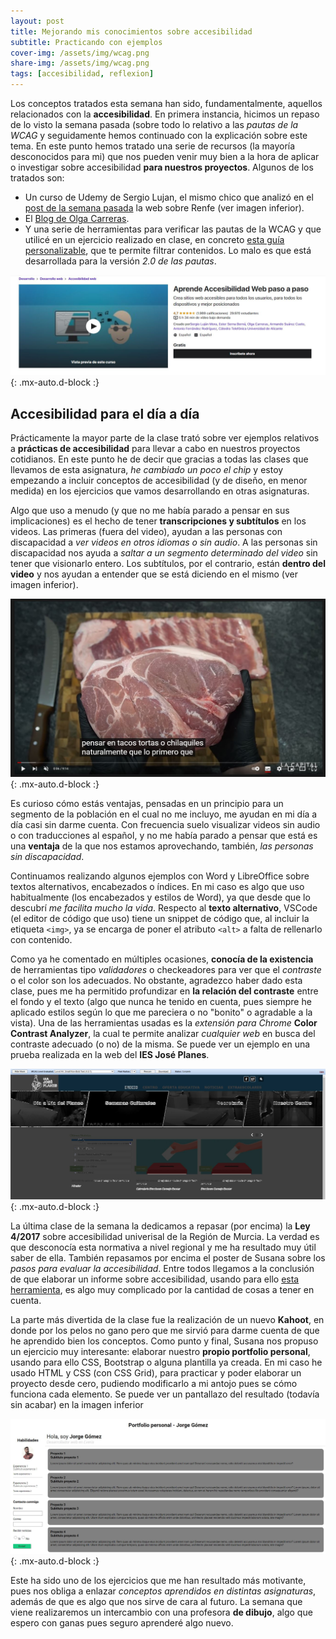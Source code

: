 ```yaml
---
layout: post
title: Mejorando mis conocimientos sobre accesibilidad
subtitle: Practicando con ejemplos
cover-img: /assets/img/wcag.png
share-img: /assets/img/wcag.png
tags: [accesibilidad, reflexion]
---
```


Los conceptos tratados esta semana han sido, fundamentalmente, aquellos relacionados con la **accesibilidad**. En primera instancia, hicimos un repaso de lo visto la semana pasada (sobre todo lo relativo a las *pautas de la WCAG* y seguidamente hemos continuado con la explicación sobre este tema. En este punto hemos tratado una serie de recursos (la mayoría desconocidos para mi) que nos pueden venir muy bien a la hora de aplicar o investigar sobre accesibilidad **para nuestros proyectos**. Algunos de los tratados son:

- Un curso de Udemy de Sergio Lujan, el mismo chico que analizó en el [post de la semana pasada](https://jorgegomezcarrillo.github.io/2021-10-29-figma-y-conceptos-sobre-accesibilidad/) la web sobre Renfe (ver imagen inferior).
- El [Blog de Olga Carreras](https://olgacarreras.blogspot.com/).
- Y una serie de herramientas para verificar las pautas de la WCAG y que utilicé en un ejercicio realizado en clase, en concreto [esta guía personalizable](https://www.w3.org/WAI/WCAG21/quickref/?versions=2.0), que te permite filtrar contenidos. Lo malo es que está desarrollada para la versión *2.0 de las pautas*.

![Curso de Udemy](/assets/img/udemy.JPG){: .mx-auto.d-block :}

## Accesibilidad para el día a día

Prácticamente la mayor parte de la clase trató sobre ver ejemplos relativos a **prácticas de accesibilidad** para llevar a cabo en nuestros proyectos cotidianos. En este punto he de decir que gracias a todas las clases que llevamos de esta asignatura, *he cambiado un poco el chip* y estoy empezando a incluir conceptos de accesibilidad (y de diseño, en menor medida) en los ejercicios que vamos desarrollando en otras asignaturas.

Algo que uso a menudo (y que no me había parado a pensar en sus implicaciones) es el hecho de tener **transcripciones y subtítulos** en los videos. Las primeras (fuera del video), ayudan a las personas con discapacidad a *ver videos en otros idiomas o sin audio*. A las personas sin discapacidad nos ayuda a *saltar a un segmento determinado del video* sin tener que visionarlo entero. Los subtítulos, por el contrario, están **dentro del video** y nos ayudan a entender que se está diciendo en el mismo (ver imagen inferior).

![Subtitulos en videos](/assets/img/subt.JPG){: .mx-auto.d-block :}

Es curioso cómo estás ventajas, pensadas en un principio para un segmento de la población en el cual no me incluyo, me ayudan en mi día a día casi sin darme cuenta. Con frecuencia suelo visualizar videos sin audio o con traducciones al español, y no me había parado a pensar que está es una **ventaja** de la que nos estamos aprovechando, también, *las personas sin discapacidad*.

Continuamos realizando algunos ejemplos con Word y LibreOffice sobre textos alternativos, encabezados o índices. En mi caso es algo que uso habitualmente (los encabezados y estilos de Word), ya que desde que lo descubrí *me facilita mucho la vida*. Respecto al **texto alternativo**, VSCode (el editor de código que uso) tiene un snippet de código que, al incluir la etiqueta `<img>`, ya se encarga de poner el atributo `<alt>` a falta de rellenarlo con contenido.

Como ya he comentado en múltiples ocasiones, **conocía de la existencia** de herramientas tipo *validadores* o checkeadores para ver que el *contraste* o el color son los adecuados. No obstante, agradezco haber dado esta clase, pues me ha permitido profundizar en **la relación del contraste** entre el fondo y el texto (algo que nunca he tenido en cuenta, pues siempre he aplicado estilos según lo que me pareciera o no "bonito" o agradable a la vista). Una de las herramientas usadas es la *extensión para Chrome* **Color Contrast Analyzer**, la cual te permite analizar *cualquier web* en busca del contraste adecuado (o no) de la misma. Se puede ver un ejemplo en una prueba realizada en la web del **IES José Planes**.

![Color Contrast Analyzer](/assets/img/analyz.JPG){: .mx-auto.d-block :}

La última clase de la semana la dedicamos a repasar (por encima) la **Ley 4/2017** sobre accesibilidad univerisal de la Región de Murcia. La verdad es que desconocía esta normativa a nivel regional y me ha resultado muy útil saber de ella. También repasamos por encima el poster de Susana sobre los *pasos para evaluar la accesibilidad*. Entre todos llegamos a la conclusión de que elaborar un informe sobre accesibilidad, usando para ello [esta herramienta](https://www.w3.org/WAI/eval/report-tool/), es algo muy complicado por la cantidad de cosas a tener en cuenta.

La parte más divertida de la clase fue la realización de un nuevo **Kahoot**, en donde por los pelos no gano pero que me sirvió para darme cuenta de que he aprendido bien los conceptos. Como punto y final, Susana nos propuso un ejercicio muy interesante: elaborar nuestro **propio portfolio personal**, usando para ello CSS, Bootstrap o alguna plantilla ya creada. En mi caso he usado HTML y CSS (con CSS Grid), para practicar y poder elaborar un proyecto desde cero, pudiendo modificarlo a mi antojo pues se cómo funciona cada elemento. Se puede ver un pantallazo del resultado (todavía sin acabar) en la imagen inferior

![Ejemplo de portfolio](/assets/img/port.JPG){: .mx-auto.d-block :}

Este ha sido uno de los ejercicios que me han resultado más motivante, pues nos obliga a enlazar *conceptos aprendidos en distintas asignaturas*, además de que es algo que nos sirve de cara al futuro. La semana que viene realizaremos un intercambio con una profesora **de dibujo**, algo que espero con ganas pues seguro aprenderé algo nuevo. 
